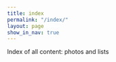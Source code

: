 ```yaml
---
title: index
permalink: "/index/"
layout: page
show_in_nav: true
---
```


Index of all content: photos and lists
